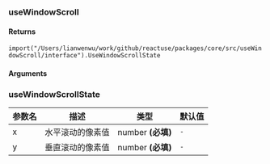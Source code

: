 ### useWindowScroll

#### Returns
`import("/Users/lianwenwu/work/github/reactuse/packages/core/src/useWindowScroll/interface").UseWindowScrollState`

#### Arguments


### useWindowScrollState

|参数名|描述|类型|默认值|
|---|---|---|---|
|x|水平滚动的像素值|number  **(必填)**|`-`|
|y|垂直滚动的像素值|number  **(必填)**|`-`|